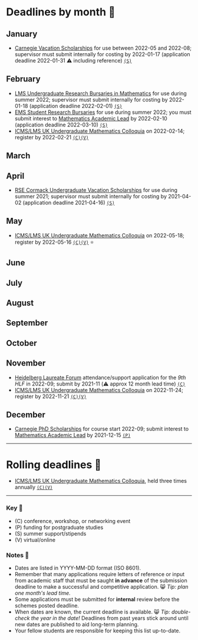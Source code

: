 # Deadlines by month 📆

## January

- [Carnegie Vacation Scholarships](https://www.carnegie-trust.org/award-schemes/vacation-scholarships/) for use between 2022-05 and 2022-08; supervisor must submit internally for costing by 2022-01-17 (application deadline 2022-01-31 ⚠️ including reference) [`(S)`](#key)

## February

- [LMS Undergraduate Research Bursaries in Mathematics](https://www.lms.ac.uk/grants/undergraduate-research-bursaries/applications) for use during summer 2022; supervisor must submit internally for costing by 2022-01-18 (application deadline 2022-02-01) [`(S)`](#key)
- [EMS Student Research Bursaries](http://www.ems.ac.uk/funding/ems-student-research-bursaries) for use during summer 2022; you must submit interest to [Mathematics Academic Lead](https://www.dundee.ac.uk/mathematics/people?f%5B0%5D=staff_category_people%3A5351) by 2022-02-10 (application deadline 2022-03-10) [`(S)`](#key)
- [ICMS/LMS UK Undergraduate Mathematics Colloquia](https://www.icms.org.uk/events/2022/icms-lms-uk-mathematics-undergraduate-colloquium) on 2022-02-14; register by 2022-02-21 [`(C)(V)`](#key)

## March

## April

- [RSE Cormack Undergraduate Vacation Scholarships](https://rse.org.uk/funding-collaboration/award/rse-cormack-undergraduate-vacation-scholarships/) for use during summer 2021; supervisor must submit internally for costing by 2021-04-02 (application deadline 2021-04-16) [`(S)`](#key)


## May

- [ICMS/LMS UK Undergraduate Mathematics Colloquia](https://www.icms.org.uk/events/2022/icms-lms-uk-mathematics-undergraduate-colloquium) on 2022-05-18; register by 2022-05-16 [`(C)(V)`](#key) ⭐


## June


## July


## August


## September


## October


## November

- [Heidelberg Laureate Forum](https://www.heidelberg-laureate-forum.org/) attendance/support application for the *9th HLF* in 2022-09; submit by 2021-11 (⚠️ approx 12 month lead time) [`(C)`](#key) 
- [ICMS/LMS UK Undergraduate Mathematics Colloquia](https://www.icms.org.uk/events/2022/icms-lms-uk-mathematics-undergraduate-colloquium) on 2022-11-24; register by 2022-11-21 [`(C)(V)`](#key)


## December

- [Carnegie PhD Scholarships](https://www.carnegie-trust.org/award-schemes/carnegie-phd-scholarships/) for course start 2022-09; submit interest to [Mathematics Academic Lead](https://www.dundee.ac.uk/mathematics/people?f%5B0%5D=staff_category_people%3A5351) by 2021-12-15 [`(P)`](#key)

---

# Rolling deadlines 🎢

- [ICMS/LMS UK Undergraduate Mathematics Colloquia](https://www.lms.ac.uk/events/ICMS-LMS-UKMC), held three times annually [`(C)(V)`](#key)

---

### Key 🔑
- (C) conference, workshop, or networking event 
- (P) funding for postgraduate studies
- (S) summer support/stipends
- (V) virtual/online

### Notes 📄
- Dates are listed in YYYY-MM-DD format (ISO 8601). 
- Remember that many applications require letters of reference or input from academic staff that must be saught **in advance** of the submission deadline to make a successful and competitive application. 😸 *Tip: plan one month's lead time.* 
- Some applications must be submitted for **internal** review before the schemes posted deadline. 
- When dates are known, the current deadline is available. 😸 *Tip: double-check the year in the date!* Deadlines from past years stick around until new dates are published to aid long-term planning.
- Your fellow students are responsible for keeping this list up-to-date.
